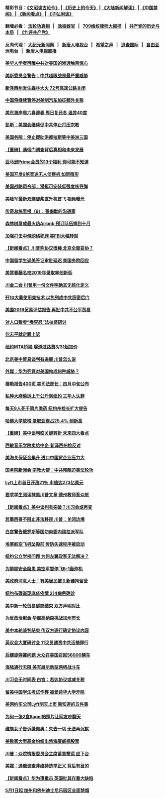 #### 精彩节目：[《文昭谈古论今》](http://134.209.198.168/wenzhao) | [《历史上的今天》](http://134.209.198.168/today-in-history) | [《大陆新闻解读》](http://134.209.198.168/ntdtv-comedy) | [《中国禁闻》](http://134.209.198.168/ntdtv-news) | [《新闻看点》](http://134.209.198.168/news-insight) | [《子弘闲谈》](http://134.209.198.168/zihongxiantan/) 

  #### 翻墙必看： [法轮功真相](http://134.209.198.168:10000/videos/truth.html) &nbsp;&nbsp;|&nbsp;&nbsp; [活摘器官](http://134.209.198.168:10000/videos/res/Organs/) &nbsp;&nbsp;|&nbsp;&nbsp; [709维权律师大抓捕](http://134.209.198.168:10000/videos/709/) &nbsp;&nbsp;|&nbsp;&nbsp; [共产党的历史与本质](http://134.209.198.168:10000/videos/ccp.html) &nbsp;&nbsp;| [《九评共产党》](http://134.209.198.168:10000/videos/jiuping/) 

#### 反向代理： [大纪元新闻网](http://134.209.198.168:10080/) &nbsp;&nbsp;|&nbsp;&nbsp; [新唐人电视台](http://134.209.198.168:8000/) &nbsp;&nbsp;|&nbsp;&nbsp; [希望之声](http://134.209.198.168:8200/) &nbsp;&nbsp;|&nbsp;&nbsp; [追查国际](http://134.209.198.168:10010/) &nbsp;&nbsp;|&nbsp;&nbsp; [自由亚洲电台](http://134.209.198.168:9800/) &nbsp;&nbsp;|&nbsp;&nbsp; [新唐人电视直播](http://134.209.198.168/) 

#### [美华人学者再曝中共对美国的渗透触目惊心](../pages/nsc412/n11150248.md?t=04010337) 

#### [美新委员会警告：中共超限战是最严重威胁](../pages/nsc412/n11153754.md?t=04010337) 

#### [新泽西州发生森林大火 72号高速公路关闭](../pages/nsc412/n11153542.md?t=04010337) 

#### [中国将继续暂停对美制汽车加征额外关税](../pages/nsc412/n11153472.md?t=04010337) 

#### [美东海岸周六喜迎春 周日复还冬 温差40度](../pages/nsc412/n11153370.md?t=04010337) 

#### [彭斯：美国会继续促中共停止打压宗教](../pages/nsc412/n11153230.md?t=04010337) 

#### [美国务院：停止援助洪都拉斯等中美洲三国](../pages/nsc412/n11152947.md?t=04010337) 

#### [【重磅】通俄门调查背后真相和未来发展](../pages/nsc412/n11149763.md?t=04010337) 

#### [亚马逊Prime会员的13个福利 你可能不知道](../pages/nsc412/n11110603.md?t=04010337) 

#### [美国开发6倍音速无人侦察机 如同隐形](../pages/nsc412/n11152824.md?t=04010337) 

#### [美国战略司令部：潜艇可安装低强度核导弹](../pages/nsc412/n11152538.md?t=04010337) 

#### [美陆军最新双螺旋桨直升机首飞 视频曝光](../pages/nsc412/n11142593.md?t=04010337) 

#### [传奇总统里根（9）：善幽默的沟通家](../pages/nsc412/n11151700.md?t=04010337) 

#### [森林树屋成最火热Airbnb 预订队伍排到十月](../pages/nsc412/n11151820.md?t=04010337) 

#### [加强打击中俄网络犯罪 美FBI大幅转型](../pages/nsc412/n11151611.md?t=04010337) 

#### [【新闻看点】川普称协议很棒 北京全面妥协？](../pages/nsc412/n11151468.md?t=04010337) 

#### [中国留学生返美签证审批延迟 美国务院回应](../pages/nsc412/n11151314.md?t=04010337) 

#### [美常春藤名校2019年录取率创新低](../pages/nsc412/n11151277.md?t=04010337) 

#### [川金二会 川普用一份文件明确其无核化定义](../pages/nsc412/n11151140.md?t=04010337) 

#### [歼10大量使用美技术 以色列成中共窃密后门](../pages/nsc412/n11143429.md?t=04010337) 

#### [美国2019贸易评估报告 再批中共不公平贸易](../pages/nsc412/n11150818.md?t=04010337) 

#### [对人口贩卖“零容忍”法拉盛研讨](../pages/nsc412/n11150877.md?t=04010337) 

#### [何志平就定罪上诉](../pages/nsc412/n11150869.md?t=04010337) 

#### [纽约MTA桥梁 隧道过路费3/31起加价](../pages/nsc412/n11150854.md?t=04010337) 

#### [北京美中贸易谈判有进展 川普怎么说](../pages/nsc412/n11150224.md?t=04010337) 

#### [外媒：华为究竟对美国构成何种威胁？](../pages/nsc412/n11149562.md?t=04010337) 

#### [穆勒报告400页 美司法部长：四月中旬公布](../pages/nsc412/n11150091.md?t=04010337) 

#### [私种大麻偷运上千公斤到纽约 三华人认罪](../pages/nsc412/n11148686.md?t=04010337) 

#### [每天9人死于鸦片类药 纽约州检长扩大提告](../pages/nsc412/n11148700.md?t=04010337) 

#### [哈佛大学放榜 录取亚裔占25.4% 创新高](../pages/nsc412/n11149841.md?t=04010337) 

#### [【重磅】美中谈判临关键转折 未来四大看点](../pages/nsc412/n11149718.md?t=04010337) 

#### [西敏音乐学院卖给中企 新泽西州检反对](../pages/nsc412/n11149680.md?t=04010337) 

#### [美海关保证金飙升 进口中国货企业压力大](../pages/nsc412/n11149090.md?t=04010337) 

#### [国务院新闻会 宗教大使：中共残酷迫害法轮功](../pages/nsc412/n11149870.md?t=04010337) 

#### [Lyft上市首日开涨21％ 市值达273亿美元](../pages/nsc412/n11149695.md?t=04010337) 

#### [要求学生阅读抹黑川普文章 德州教师惹众怒](../pages/nsc412/n11149736.md?t=04010337) 

#### [【新闻看点】美中谈判有突破？川习会或再变](../pages/nsc412/n11149469.md?t=04010337) 

#### [若墨西哥不阻止非法移民 川普：关闭边境](../pages/nsc412/n11149488.md?t=04010337) 

#### [白宫警告俄罗斯等国勿向委内瑞拉派军队](../pages/nsc412/n11149658.md?t=04010337) 

#### [埃塞航空飞机坠毁前 传防失速程序被启动](../pages/nsc412/n11149281.md?t=04010337) 

#### [纽约公立学校问题 为何左翼政客无法解决？](../pages/nsc412/n11148665.md?t=04010337) 

#### [为排除安全隐患 美空军暂停飞B-1轰炸机](../pages/nsc412/n11149312.md?t=04010337) 

#### [美政府消息人士：有美居民被关新疆拘留营](../pages/nsc412/n11149339.md?t=04010337) 

#### [纽约布碌崙现麻疹疫情 214病例确诊](../pages/nsc412/n11148696.md?t=04010337) 

#### [美中新一轮贸易磋商结束 双方声明对比](../pages/nsc412/n11149183.md?t=04010337) 

#### [为反政治献金 华裔高纳森挑战加州市长](../pages/nsc412/n11147254.md?t=04010337) 

#### [美中本轮谈判结束 传双方逐行确定协议内容](../pages/nsc412/n11148669.md?t=04010337) 

#### [英议会大厦研讨会 11议员谴责中共活摘罪行](../pages/nsc412/n11147307.md?t=04010337) 

#### [后螺旋弹簧问题 大众在美国召回56000辆车](../pages/nsc412/n11148541.md?t=04010337) 

#### [海陆通行无阻 美军展示新型两栖战斗车](../pages/nsc412/n11148536.md?t=04010337) 

#### [川习会无时间表 白宫：若达协议或减关税](../pages/nsc412/n11147333.md?t=04010337) 

#### [留美中国学生考试作弊 被爱荷华大学开除](../pages/nsc412/n11147726.md?t=04010337) 

#### [美网约车公司Lyft明天上市 需知道的五件事](../pages/nsc412/n11147465.md?t=04010337) 

#### [为何一张2盒Bagel的照片让网友吵翻天](../pages/nsc412/n11147104.md?t=04010337) 

#### [维族女子告诉蓬佩奥：失去一切 无法再沉默](../pages/nsc412/n11135743.md?t=04010337) 

#### [美数家大型基金纷纷出售海康威视股票](../pages/nsc412/n11147111.md?t=04010337) 

#### [川普：众院情报委员会主席蓄意撒谎 应下台](../pages/nsc412/n11146907.md?t=04010337) 

#### [美媒：通俄调查非维持选举正义 背后有目的](../pages/nsc412/n11147110.md?t=04010337) 

#### [【新闻看点】华为遭重击 英国批其存重大缺陷](../pages/nsc412/n11146848.md?t=04010337) 

#### [5月1日起 加州和佛州迪士尼乐园区全面禁烟](../pages/nsc412/n11147050.md?t=04010337) 

